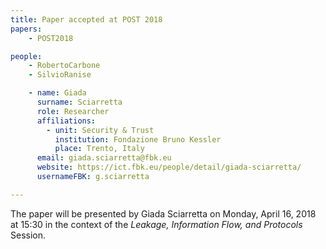 ```yaml
---
title: Paper accepted at POST 2018
papers:
    - POST2018

people:
    - RobertoCarbone
    - SilvioRanise

    - name: Giada
      surname: Sciarretta
      role: Researcher
      affiliations:
        - unit: Security & Trust
          institution: Fondazione Bruno Kessler
          place: Trento, Italy
      email: giada.sciarretta@fbk.eu
      website: https://ict.fbk.eu/people/detail/giada-sciarretta/
      usernameFBK: g.sciarretta

---
```


The paper will be presented by Giada Sciarretta on Monday, April 16, 2018 at 15:30 in the context of the *Leakage, Information Flow, and Protocols* Session.